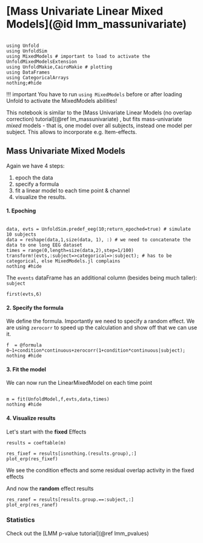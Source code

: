 # [Mass Univariate Linear Mixed Models](@id lmm_massunivariate)

```@example Main

using Unfold
using UnfoldSim
using MixedModels # important to load to activate the UnfoldMixedModelsExtension
using UnfoldMakie,CairoMakie # plotting
using DataFrames
using CategoricalArrays
nothing;#hide
```
!!! important
    You have to run `using MixedModels` before or after loading Unfold to activate the MixedModels abilities!

This notebook is similar to the [Mass Univariate Linear Models (no overlap correction) tutorial](@ref lm_massunivariate) , but fits mass-univariate *mixed* models - that is, one model over all subjects, instead one model per subject. This allows to incorporate e.g. Item-effects.



## Mass Univariate **Mixed** Models
Again we have 4 steps:
1. epoch the data
2. specify a formula 
3. fit a linear model to each time point & channel
4. visualize the results.


#### 1. Epoching

```@example Main

data, evts = UnfoldSim.predef_eeg(10;return_epoched=true) # simulate 10 subjects
data = reshape(data,1,size(data, 1), :) # we need to concatenate the data to one long EEG dataset
times = range(0,length=size(data,2),step=1/100)
transform!(evts,:subject=>categorical=>:subject); # has to be categorical, else MixedModels.jl complains
nothing #hide
```

The `events` dataFrame has an additional column (besides being much taller): `subject`
```@example Main
first(evts,6)
```        

#### 2. Specify the formula
We define the formula. Importantly we need to specify a random effect. We are using `zerocorr` to speed up the calculation and show off that we can use it.

```@example Main
f  = @formula 0~1+condition*continuous+zerocorr(1+condition*continuous|subject);
nothing #hide
```


#### 3. Fit the model
We can now run the LinearMixedModel on each time point
```@example Main

m = fit(UnfoldModel,f,evts,data,times)
nothing #hide
```


#### 4. Visualize results

Let's start with the **fixed** Effects
```@example Main
results = coeftable(m)

res_fixef = results[isnothing.(results.group),:]
plot_erp(res_fixef)
```


We see the condition effects and some residual overlap activity in the fixed effects


And now the **random** effect results
```@example Main
res_ranef = results[results.group.==:subject,:]
plot_erp(res_ranef)
```


### Statistics
Check out the [LMM p-value tutorial](@ref lmm_pvalues)